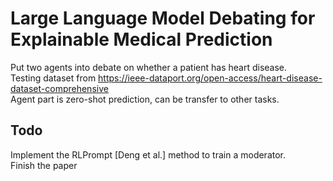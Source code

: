 # Large Language Model Debating for Explainable Medical Prediction

Put two agents into debate on whether a patient has heart disease.<br>
Testing dataset from <https://ieee-dataport.org/open-access/heart-disease-dataset-comprehensive><br>
Agent part is zero-shot prediction, can be transfer to other tasks.<br>

## Todo
Implement the RLPrompt [Deng et al.] method to train a moderator.<br>
Finish the paper<br>

